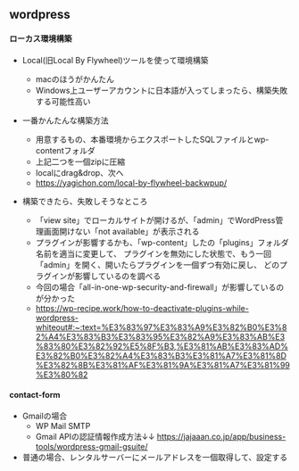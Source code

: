 
## wordpress ##

#### ローカス環境構築 ####
- Local(旧Local By Flywheel)ツールを使って環境構築
  - macのほうがかんたん
  - Windows上ユーザーアカウントに日本語が入ってしまったら、構築失敗する可能性高い

- 一番かんたんな構築方法
  - 用意するもの、本番環境からエクスポートしたSQLファイルとwp-contentフォルダ
  - 上記二つを一個zipに圧縮
  - localにdrag&drop、次へ
  - https://yagichon.com/local-by-flywheel-backwpup/

- 構築できたら、失敗しそうなところ
  - 「view site」でローカルサイトが開けるが、「admin」でWordPress管理画面開けない「not available」が表示される
  - プラグインが影響するかも、「wp-content」したの「plugins」フォルダ名前を適当に変更して、
  プラグインを無効にした状態で、もう一回「admin」を開く、開いたらプラグインを一個ずつ有効に戻し、
  どのプラグインが影響しているのを調べる
  - 今回の場合「all-in-one-wp-security-and-firewall」が影響しているのが分かった
  - https://wp-recipe.work/how-to-deactivate-plugins-while-wordpress-whiteout#:~:text=%E3%83%97%E3%83%A9%E3%82%B0%E3%82%A4%E3%83%B3%E3%83%95%E3%82%A9%E3%83%AB%E3%83%80%E3%82%92%E5%8F%B3,%E3%81%AB%E3%83%AD%E3%82%B0%E3%82%A4%E3%83%B3%E3%81%A7%E3%81%8D%E3%82%8B%E3%81%AF%E3%81%9A%E3%81%A7%E3%81%99%E3%80%82


#### contact-form ####
- Gmailの場合
  - WP Mail SMTP
  - Gmail APIの認証情報作成方法↓↓
  https://jajaaan.co.jp/app/business-tools/wordpress-gmail-gsuite/
- 普通の場合、レンタルサーバーにメールアドレスを一個取得して、設定する
